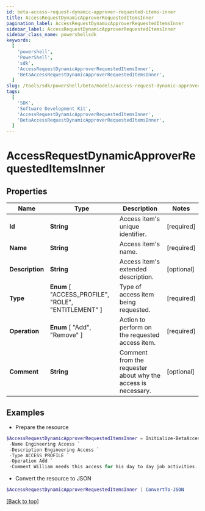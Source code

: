 ```yaml
---
id: beta-access-request-dynamic-approver-requested-items-inner
title: AccessRequestDynamicApproverRequestedItemsInner
pagination_label: AccessRequestDynamicApproverRequestedItemsInner
sidebar_label: AccessRequestDynamicApproverRequestedItemsInner
sidebar_class_name: powershellsdk
keywords:
  [
    'powershell',
    'PowerShell',
    'sdk',
    'AccessRequestDynamicApproverRequestedItemsInner',
    'BetaAccessRequestDynamicApproverRequestedItemsInner',
  ]
slug: /tools/sdk/powershell/beta/models/access-request-dynamic-approver-requested-items-inner
tags:
  [
    'SDK',
    'Software Development Kit',
    'AccessRequestDynamicApproverRequestedItemsInner',
    'BetaAccessRequestDynamicApproverRequestedItemsInner',
  ]
---
```


# AccessRequestDynamicApproverRequestedItemsInner

## Properties

| Name | Type | Description | Notes |
| --- | --- | --- | --- |
| **Id** | **String** | Access item's unique identifier. | [required] |
| **Name** | **String** | Access item's name. | [required] |
| **Description** | **String** | Access item's extended description. | [optional] |
| **Type** | **Enum** [ "ACCESS_PROFILE", "ROLE", "ENTITLEMENT" ] | Type of access item being requested. | [required] |
| **Operation** | **Enum** [ "Add", "Remove" ] | Action to perform on the requested access item. | [required] |
| **Comment** | **String** | Comment from the requester about why the access is necessary. | [optional] |

## Examples

- Prepare the resource

```powershell
$AccessRequestDynamicApproverRequestedItemsInner = Initialize-BetaAccessRequestDynamicApproverRequestedItemsInner  -Id 2c91808b6ef1d43e016efba0ce470904 `
 -Name Engineering Access `
 -Description Engineering Access `
 -Type ACCESS_PROFILE `
 -Operation Add `
 -Comment William needs this access for his day to day job activities.
```

- Convert the resource to JSON

```powershell
$AccessRequestDynamicApproverRequestedItemsInner | ConvertTo-JSON
```

[[Back to top]](#)
